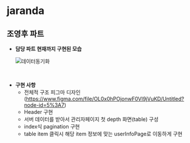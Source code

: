 # jaranda

## 조영후 파트

- **담당 파트 현재까지 구현된 모습**

  ![데이터동기화](https://user-images.githubusercontent.com/67793530/128119300-44bee8b7-c787-49fe-9b0b-eed215202250.gif)

<br>

- **구현 사항**
  - 전체적 구조 피그마 디자인
    (https://www.figma.com/file/OL0x0hPOjonwF0Vl9jVuKD/Untitled?node-id=5%3A7)
  - Header 구현
  - 서버 데이터를 받아서 관리자페이지 첫 depth 화면(table) 구성
  - index식 pagination 구현
  - table item 클릭시 해당 item 정보에 맞는 userInfoPage로 이동하게 구현
